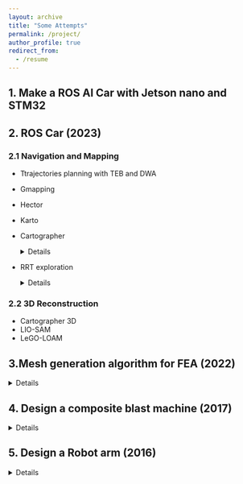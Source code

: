 ```yaml
---
layout: archive
title: "Some Attempts"
permalink: /project/
author_profile: true
redirect_from:
  - /resume
---
```



## 1. Make a ROS AI Car with Jetson nano and STM32

## 2. ROS Car (2023)

### 2.1 Navigation and Mapping
- Ttrajectories planning with TEB and DWA
- Gmapping
- Hector
- Karto
- Cartographer
   <details> 
  <img src = "/files/Figure_5.png" alt = "figure" width = 400 height = 400> 
  </details>
  
- RRT exploration
  <details>
  <img src = "/files/Figure_4.png" alt = "figure" width = 400 height = 400>
  </details>
  

### 2.2 3D Reconstruction
- Cartographer 3D
- LIO-SAM
- LeGO-LOAM



## 3.Mesh generation algorithm for FEA (2022)
  
  <details> 
  <img src = "/files/Figure_center.png" alt = "figure" width = 600 height = 400>
  
  </details>

## 4. Design a composite blast machine (2017)
 <details> 
  <img src = "/files/1.png" alt = "figure" width = 600 height = 400> 
  
  </details>

## 5. Design a Robot arm (2016)
<details>
 <img src = "/files/3.png" alt = "figure" width = 600 height = 400> 
  
</details>









